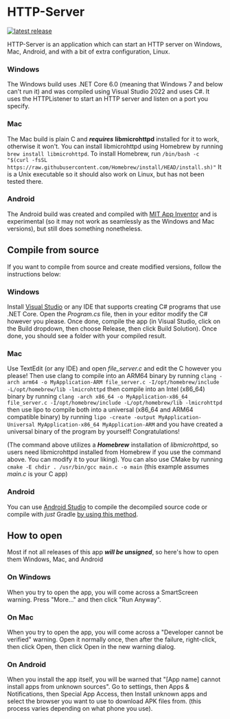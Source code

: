 # HTTP-Server
[![latest release](https://a-star100.github.io/images/http-server-release.svg)](https://github.com/A-Star100/HTTP-Server)

HTTP-Server is an application which can start an HTTP server on Windows, Mac, Android, and with a bit of extra configuration, Linux.

### Windows
The Windows build uses .NET Core 6.0 (meaning that Windows 7 and below can't run it) and was compiled using Visual Studio 2022 and uses C#. It uses the HTTPListener to start an HTTP server and listen on a port you specify.

### Mac
The Mac build is plain C and ***requires*** **libmicrohttpd** installed for it to work, otherwise it won't. You can install libmicrohttpd using Homebrew by running
`brew install libmicrohttpd`. 
To install Homebrew, run
`/bin/bash -c "$(curl -fsSL https://raw.githubusercontent.com/Homebrew/install/HEAD/install.sh)"`
It is a Unix executable so it should also work on Linux, but has not been tested there.

### Android
The Android build was created and compiled with [MIT App Inventor](https://appinventor.mit.edu) and is experimental (so it may not work as seamlessly as the Windows and Mac versions), but still does something nonetheless.

## Compile from source
If you want to compile from source and create modified versions, follow the instructions below:
### Windows
Install [Visual Studio](https://visualstudio.microsoft.com/thank-you-downloading-visual-studio/?sku=Community&channel=Release&version=VS2022&source=VSLandingPage&cid=2030&passive=false) or any IDE that supports creating C# programs that use .NET Core.
Open the *Program.cs* file, then in your editor modify the C# however you please. Once done, compile the app (in Visual Studio, click on the Build dropdown, then choose Release, then click Build Solution). Once done, you should see a folder with your compiled result.
### Mac
Use TextEdit (or any IDE) and open *file_server.c* and edit the C however you please!
Then use clang to compile into an ARM64 binary by running
`clang -arch arm64 -o MyApplication-ARM file_server.c -I/opt/homebrew/include -L/opt/homebrew/lib -lmicrohttpd`
then compile into an Intel (x86_64) binary by running
`clang -arch x86_64 -o MyApplication-x86_64 file_server.c -I/opt/homebrew/include -L/opt/homebrew/lib -lmicrohttpd`
then use lipo to compile both into a universal (x86_64 and ARM64 compatible binary) by running
`lipo -create -output MyApplication-Universal MyApplication-x86_64 MyApplication-ARM`
and you have created a universal binary of the program by yourself! Congratulations!

(The command above utilizes a ***Homebrew*** installation of *libmicrohttpd*, so users need libmicrohttpd installed from Homebrew if you use the command above. You can modify it to your liking).
You can also use CMake by running
`cmake -E chdir . /usr/bin/gcc main.c -o main` (this example assumes *main.c* is your C app) 
### Android
You can use [Android Studio](https://developer.android.com/studio) to compile the decompiled source code or compile with *just* Gradle [by using this method](https://stackoverflow.com/questions/39538021/compiling-android-source-code). 

## How to open
Most if not all releases of this app _**will be unsigned**_, so here's how to open them Windows, Mac, and Android
### On Windows
When you try to open the app, you will come across a SmartScreen warning. Press "More..." and then click "Run Anyway".
### On Mac
When you try to open the app, you will come across a "Developer cannot be verified" warning. Open it normally once, then after the failure, right-click, then click Open, then click Open in the new warning dialog. 
### On Android
When you install the app itself, you will be warned that "[App name] cannot install apps from unknown sources". Go to settings, then Apps & Notifications, then Special App Access, then Install unknown apps and select the browser you want to use to download APK files from. 
(this process varies depending on what phone you use).
